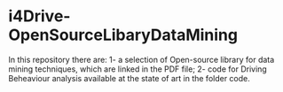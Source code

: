 # i4Drive-OpenSourceLibaryDataMining
In this repository there are:
1- a selection of Open-source library for data mining techniques, which are linked in the PDF file; 
2- code for Driving Beheaviour analysis available at the state of art in the folder code.
